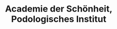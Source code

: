 ---
title: "Academie der Schönheit, Podologisches Institut"
url: /nuernberg/academie-der-schoenheit-podologisches-institut/
shop: Kosmetik
---